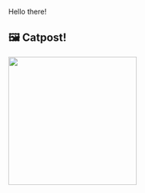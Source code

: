 Hello there!



## 🖼️ Catpost!

<sub>
    <img src="https://cdn2.thecatapi.com/images/yYZrM3EzE.jpg" height="256">
</sub>

